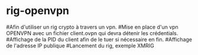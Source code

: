 # rig-openvpn

#Afin d'utiliser un rig crypto à travers un vpn.
  #Mise en place d'un vpn OPENVPN avec un fichier client.ovpn qui devra détenir les crédentials.
  #Affichage de la PID du client afin de le tuer si nécessaire en fin.
  #Affichage de l'adresse IP publique
  #Lancement du rig, exemple XMRIG
